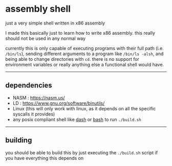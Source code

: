 # assembly shell
just a very simple shell written in x86 assembly  
  
I made this basically just to learn how to write x86 assembly. this really should not be used in any normal way  
  
currently this is only capable of executing programs with their full path (i.e. `/bin/ls`), sending different arguments to a program like `/bin/ls -alsh`, and being able to change directories with `cd`. there is no support for environment variables or really anything else a functional shell would have.  
  
---

## dependencies
 - NASM : <https://nasm.us/>  
 - LD : <https://www.gnu.org/software/binutils/>  
 - Linux (this will only work with linux, as it depends on all the specific syscalls it provides)  
 - any posix compliant shell like [dash](http://gondor.apana.org.au/~herbert/dash/) or [bash](https://www.gnu.org/software/bash/) to run `./build.sh`  

---

## building

you should be able to build this by just executing the `./build.sh` script if you have everything this depends on  

